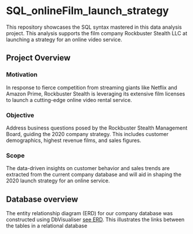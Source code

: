 # SQL_onlineFilm_launch_strategy
This repository showcases the SQL syntax mastered in this data analysis project. This analysis supports the film company Rockbuster Stealth LLC at launching a strategy for an online video service. 
## Project Overview
### Motivation
In response to fierce competition from streaming giants like Netflix and Amazon Prime, Rockbuster Stealth is leveraging its extensive film licenses to launch a cutting-edge online video rental service.
### Objective
Address business questions posed by the Rockbuster Stealth Management Board, guiding the 2020 company strategy. This includes customer demographics, highest revenue films, and sales figures.
### Scope
The data-driven insights on customer behavior and sales trends are extracted from the current company database and will aid in shaping the 2020 launch strategy for an online service.
## Database overview
The entity relationship diagram (ERD) for our company database was constructed using DbVisualiser [see ERD](ERD_database_NadiaOrdonez.png). This illustrates the links between the tables in a relational database
